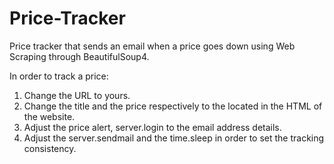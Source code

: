 # Price-Tracker
Price tracker that sends an email when a price goes down using Web Scraping through BeautifulSoup4.

In order to track a price:
1. Change the URL to yours.
2. Change the title and the price respectively to the <span in> located in the HTML of the website.
3. Adjust the price alert, server.login to the email address details.
4. Adjust the server.sendmail and the time.sleep in order to set the tracking consistency.
